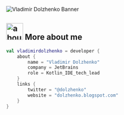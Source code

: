 ![Vladimir Dolzhenko Banner](https://raw.github.com/vladimirdolzhenko/vladimirdolzhenko/master/images/github.png)

## <img width="45" alt="about" src="https://raw.github.com/vladimirdolzhenko/vladimirdolzhenko/master/images/about.png"> More about me
```kotlin
val vladimirdolzhenko = developer {
    about {
        name = "Vladimir Dolzhenko"
        company = JetBrains
        role = Kotlin_IDE_tech_lead
    }
    links {
        twitter = "@dolzhenko"
        website = "dolzhenko.blogspot.com"
    }
}
```
